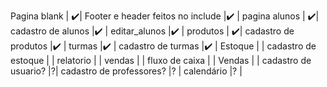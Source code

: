 Pagina blank                 | ✔️|
Footer e header feitos no include   |✔️ |
pagina alunos               | ✔️|
cadastro de alunos            |✔️ |
editar_alunos            |✔️ |
produtos                            | ✔️|
cadastro de produtos                |✔️ |
turmas                |✔️ |
cadastro de turmas                |✔️ |
Estoque               | |
cadastro de estoque               | |
relatorio               | |
vendas                | |
fluxo de caixa             | |
Vendas                | |
cadastro de usuario?               |?|
cadastro de professores?                |? |
calendário                |? |
